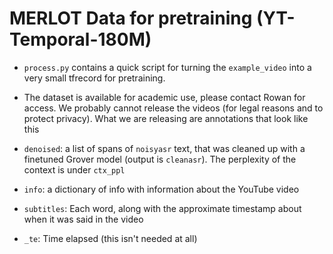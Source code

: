# MERLOT Data for pretraining (YT-Temporal-180M)

* `process.py` contains a quick script for turning the `example_video` into a very small tfrecord for pretraining.
* The dataset is available for academic use, please contact Rowan for access. We probably cannot release the videos (for legal reasons and to protect privacy). What we are releasing are annotations that look like this

* `denoised`: a list of spans of `noisyasr` text, that was cleaned up with a finetuned Grover model (output is `cleanasr`). The perplexity of the context is under `ctx_ppl`
* `info`: a dictionary of info with information about the YouTube video
* `subtitles`: Each word, along with the approximate timestamp about when it was said in the video
* `_te`: Time elapsed (this isn't needed at all)
